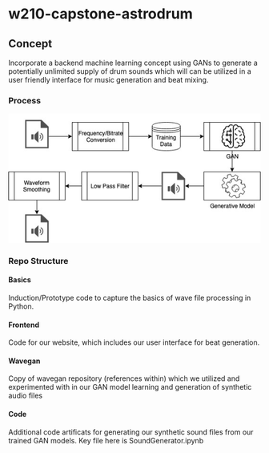 # w210-capstone-astrodrum

## Concept

Incorporate a backend machine learning concept using GANs to generate a potentially unlimited supply of drum sounds which will can be utilized in a user friendly interface for music generation and beat mixing.

### Process

![alt text](frontend/images/overall_process.jpg)

### Repo Structure

#### Basics
Induction/Prototype code to capture the basics of wave file processing in Python.

#### Frontend
Code for our website, which includes our user interface for beat generation.

#### Wavegan
Copy of wavegan repository (references within) which we utilized and experimented with in our GAN model learning and generation of synthetic audio files

#### Code
Additional code artificats for generating our synthetic sound files from our trained GAN models.  Key file here is SoundGenerator.ipynb
